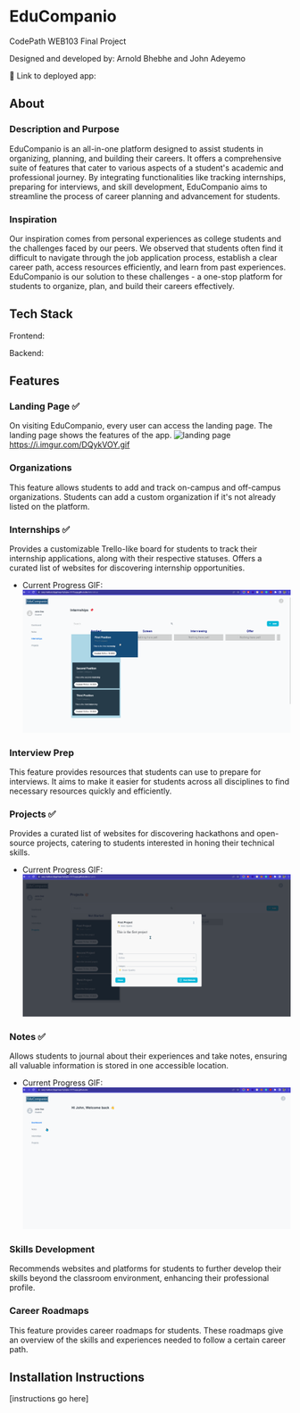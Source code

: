 # EduCompanio

CodePath WEB103 Final Project

Designed and developed by: Arnold Bhebhe and John Adeyemo

🔗 Link to deployed app:

## About

### Description and Purpose

EduCompanio is an all-in-one platform designed to assist students in organizing, planning, and building their careers. It offers a comprehensive suite of features that cater to various aspects of a student's academic and professional journey. By integrating functionalities like tracking internships, preparing for interviews, and skill development, EduCompanio aims to streamline the process of career planning and advancement for students.

### Inspiration

Our inspiration comes from personal experiences as college students and the challenges faced by our peers. We observed that students often find it difficult to navigate through the job application process, establish a clear career path, access resources efficiently, and learn from past experiences. EduCompanio is our solution to these challenges - a one-stop platform for students to organize, plan, and build their careers effectively.

## Tech Stack

Frontend:

Backend:

## Features

### Landing Page ✅

On visiting EduCompanio, every user can access the landing page. The landing page shows the features of the app.
![landing page](https://i.imgur.com/DQykVOY.gif)
https://i.imgur.com/DQykVOY.gif

### Organizations

This feature allows students to add and track on-campus and off-campus organizations. Students can add a custom organization if it's not already listed on the platform.

### Internships ✅

Provides a customizable Trello-like board for students to track their internship applications, along with their respective statuses. Offers a curated list of websites for discovering internship opportunities.

- Current Progress GIF:
  <img src='https://github.com/SirArnoldB/EduCompanio/blob/main/planning/gifs/internships.gif' title='Video Walkthrough' width='' alt='Internship Board' />

### Interview Prep

This feature provides resources that students can use to prepare for interviews. It aims to make it easier for students across all disciplines to find necessary resources quickly and efficiently.

### Projects ✅

Provides a curated list of websites for discovering hackathons and open-source projects, catering to students interested in honing their technical skills.

- Current Progress GIF:
  <img src='https://github.com/SirArnoldB/EduCompanio/blob/main/planning/gifs/projects.gif' title='Video Walkthrough' width='' alt='Projects Board' />

### Notes ✅

Allows students to journal about their experiences and take notes, ensuring all valuable information is stored in one accessible location.

- Current Progress GIF:
  <img src='https://github.com/SirArnoldB/EduCompanio/blob/main/planning/gifs/notes.gif' title='Video Walkthrough' width='' alt='Notes Board' />

### Skills Development

Recommends websites and platforms for students to further develop their skills beyond the classroom environment, enhancing their professional profile.

### Career Roadmaps

This feature provides career roadmaps for students. These roadmaps give an overview of the skills and experiences needed to follow a certain career path.

## Installation Instructions

[instructions go here]
